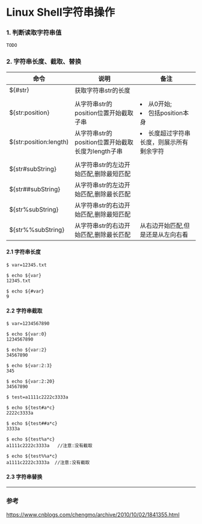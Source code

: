 Linux Shell字符串操作
===

### 1. 判断读取字符串值
`
TODO
`

### 2. 字符串长度、截取、替换

|命令|说明|备注|
|---|---|---|
|${#str}|获取字符串str的长度| |
| | | |
|${str:position}|从字符串str的position位置开始截取子串|<li>从0开始;</li> <li>包括position本身</li>|
|$(str:position:length)|从字符串str的position位置开始截取长度为length子串|<li>长度超过字符串长度，则展示所有剩余字符</li>|
| | | |
|${str#subString}|从字符串str的左边开始匹配,删除最短匹配||
|${str##subString}|从字符串str的左边开始匹配,删除最长匹配||
|${str%subString}|从字符串str的右边开始匹配,删除最短匹配||
|${str%%subString}|从字符串str的右边开始匹配,删除最长匹配|从右边开始匹配,但是还是从左向右看|


#### 2.1 字符串长度
```
$ var=12345.txt

$ echo ${var}
12345.txt

$ echo ${#var}
9
```

#### 2.2 字符串截取
```
$ var=1234567890

$ echo ${var:0}
1234567890

$ echo ${var:2}
34567890

$ echo ${var:2:3}
345

$ echo ${var:2:20}
34567890
```

```
$ test=a1111c2222c3333a

$ echo ${test#a*c}
2222c3333a

$ echo ${test##a*c}
3333a

$ echo ${test%a*c}
a1111c2222c3333a   //注意:没有截取

$ echo ${test%%a*c}
a1111c2222c3333a  //注意:没有截取
```

#### 2.3 字符串替换


---
### 参考
https://www.cnblogs.com/chengmo/archive/2010/10/02/1841355.html

